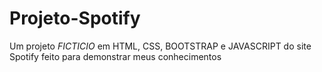 # Projeto-Spotify
Um projeto *FICTICIO* em HTML, CSS, BOOTSTRAP e JAVASCRIPT do site Spotify feito para demonstrar meus conhecimentos
